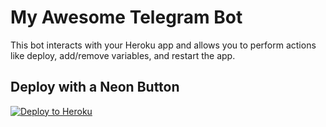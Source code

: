 # My Awesome Telegram Bot

This bot interacts with your Heroku app and allows you to perform actions like deploy, add/remove variables, and restart the app.

## Deploy with a Neon Button

[![Deploy to Heroku](https://example.com/neon-button.png)](https://heroku.com/deploy?template=https://github.com/newiseland/HERUKOMADE)

